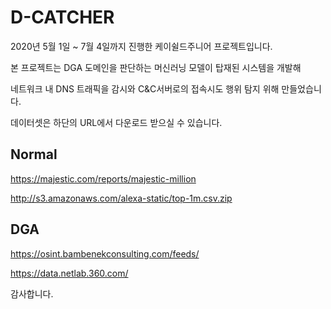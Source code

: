 # D-CATCHER 

2020년 5월 1일 ~ 7월 4일까지 진행한 케이쉴드주니어 프로젝트입니다.

본 프로젝트는 DGA 도메인을 판단하는 머신러닝 모델이 탑재된 시스템을 개발해 

네트워크 내 DNS 트래픽을 감시와 C&C서버로의 접속시도 행위 탐지 위해 만들었습니다.

데이터셋은 하단의 URL에서 다운로드 받으실 수 있습니다.

## Normal

https://majestic.com/reports/majestic-million

http://s3.amazonaws.com/alexa-static/top-1m.csv.zip

## DGA

https://osint.bambenekconsulting.com/feeds/

https://data.netlab.360.com/

감사합니다.
